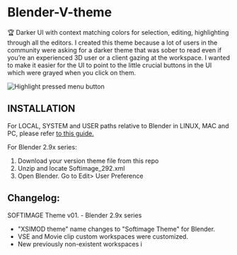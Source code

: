 # Blender-V-theme
🏆 Darker UI with context matching colors for selection, editing, highlighting through all the editors.
I created this theme because a lot of users in the community were asking for a darker theme that was sober to read even if you’re an experienced 3D user or a client gazing at the workspace. I wanted to make it easier for the UI to point to the little crucial buttons in the UI which were grayed when you click on them.



![Highlight pressed menu button](https://i.imgur.com/ZSefYmc.jpeg)
## INSTALLATION
For LOCAL, SYSTEM and USER paths relative to Blender in LINUX, MAC and PC, please refer <a href="https://docs.blender.org/manual/en/latest/advanced/blender_directory_layout.html" target="_blank">to this guide.</a><br>

For Blender 2.9x series:
1. Download your version theme file from this repo
2. Unzip and locate Softimage_292.xml
3. Open Blender. Go to Edit> User Preference

## Changelog:
SOFTIMAGE Theme v01. - Blender 2.9x series
  - "XSIMOD theme" name changes to "Softimage Theme" for Blender.
  - VSE and Movie clip custom workspaces were customized.
  - New previously non-existent workspaces i
